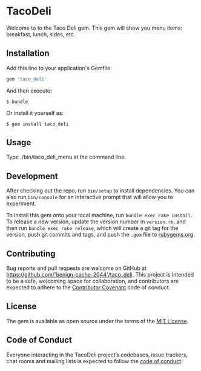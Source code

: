 # TacoDeli

Welcome to to the Taco Deli gem. This gem will show you menu items: breakfast, lunch, sides, etc. 

## Installation

Add this line to your application's Gemfile:

```ruby
gem 'taco_deli'
```

And then execute:

    $ bundle

Or install it yourself as:

    $ gem install taco_deli

## Usage

Type ./bin/taco_deli_menu at the command line.

## Development

After checking out the repo, run `bin/setup` to install dependencies. You can also run `bin/console` for an interactive prompt that will allow you to experiment.

To install this gem onto your local machine, run `bundle exec rake install`. To release a new version, update the version number in `version.rb`, and then run `bundle exec rake release`, which will create a git tag for the version, push git commits and tags, and push the `.gem` file to [rubygems.org](https://rubygems.org).

## Contributing

Bug reports and pull requests are welcome on GitHub at https://github.com/'benign-cache-2044'/taco_deli. This project is intended to be a safe, welcoming space for collaboration, and contributors are expected to adhere to the [Contributor Covenant](http://contributor-covenant.org) code of conduct.

## License

The gem is available as open source under the terms of the [MIT License](https://opensource.org/licenses/MIT).

## Code of Conduct

Everyone interacting in the TacoDeli project’s codebases, issue trackers, chat rooms and mailing lists is expected to follow the [code of conduct](https://github.com/'benign-cache-2044'/taco_deli/blob/master/CODE_OF_CONDUCT.md).
